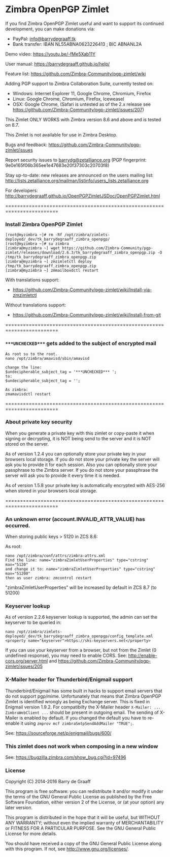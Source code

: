 Zimbra OpenPGP Zimlet
==========

If you find Zimbra OpenPGP Zimlet useful and want to support its continued development, you can make donations via:
- PayPal: info@barrydegraaff.tk
- Bank transfer: IBAN NL55ABNA0623226413 ; BIC ABNANL2A

Demo video: https://youtu.be/-fMe5Xab11Y

User manual: https://barrydegraaff.github.io/help/

Feature list: https://github.com/Zimbra-Community/pgp-zimlet/wiki

Adding PGP support to Zimbra Collaboration Suite, currently tested on:
- Windows: Internet Explorer 11, Google Chrome, Chromium, Firefox
- Linux: Google Chrome, Chromium, Firefox, Iceweasel
- OSX: Google Chrome, (Safari is untested as of the 2.x release see https://github.com/Zimbra-Community/pgp-zimlet/issues/207)

This Zimlet ONLY WORKS with Zimbra version 8.6 and above and is tested on 8.7.

This Zimlet is not available for use in Zimbra Desktop.

Bugs and feedback: https://github.com/Zimbra-Community/pgp-zimlet/issues

Report security issues to barrydg@zetalliance.org (PGP fingerprint: 9e0e165f06b365ee1e47683e20f37303c20703f8)

Stay up-to-date: new releases are announced on the users mailing list: http://lists.zetalliance.org/mailman/listinfo/users_lists.zetalliance.org

For developers: http://barrydegraaff.github.io/OpenPGPZimletJSDoc/OpenPGPZimlet.html

========================================================================

### Install Zimbra OpenPGP Zimlet

    [root@myzimbra ~]# rm -Rf /opt/zimbra/zimlets-deployed/_dev/tk_barrydegraaff_zimbra_openpgp/
    [root@myzimbra ~]# su zimbra       
    [zimbra@myzimbra ~] wget https://github.com/Zimbra-Community/pgp-zimlet/releases/download/2.6.3/tk_barrydegraaff_zimbra_openpgp.zip -O /tmp/tk_barrydegraaff_zimbra_openpgp.zip
    [zimbra@myzimbra ~] zmzimletctl deploy /tmp/tk_barrydegraaff_zimbra_openpgp.zip
    [zimbra@myzimbra ~] zmmailboxdctl restart

With translations support:

- https://github.com/Zimbra-Community/pgp-zimlet/wiki/Install-via-zmzimletctl

Without translations support:

- https://github.com/Zimbra-Community/pgp-zimlet/wiki/Install-from-git

========================================================================

### `***UNCHECKED***` gets added to the subject of encrypted mail

    As root su to the root.
    nano /opt/zimbra/amavisd/sbin/amavisd
    
    change the line:
    $undecipherable_subject_tag = '***UNCHECKED*** ';
    to:
    $undecipherable_subject_tag = '';
     
    As zimbra:
    zmamavisdctl restart
    
========================================================================

### About private key security

When you generate a private key with this zimlet or copy-paste it when signing or decrypting, it is NOT being send to the server and it is NOT stored on the server.

As of version 1.2.4 you can optionally store your private key in your browsers local storage. If you do not store your private key the server will ask you to provide it for each session. Also you can optionally store your passphrase to the Zimbra server. If you do not store your passphrase the server will ask you to provide it every time it is needed.

As of version 1.5.8 your private key is automatically encrypted with AES-256 when stored in your browsers local storage.

========================================================================

### An unknown error (account.INVALID_ATTR_VALUE) has occurred.

When storing public keys > 5120 in ZCS 8.6:

As root:

    nano /opt/zimbra/conf/attrs/zimbra-attrs.xml
    Find the line: name="zimbraZimletUserProperties" type="cstring" max="5120"
    and change it to: name="zimbraZimletUserProperties" type="cstring" max="51200"
    then as user zimbra: zmcontrol restart

"zimbraZimletUserProperties" will be increased by default in ZCS 8.7 (to 51200)

### Keyserver lookup
As of version 2.2.6 keyserver lookup is supported, the admin can set the keyserver to be queried in:

    nano /opt/zimbra/zimlets-deployed/_dev/tk_barrydegraaff_zimbra_openpgp/config_template.xml
    <property name="keyserver">https://sks-keyservers.net</property>

If you can use your keyserver from a browser, but not from the Zimlet (0 undefined response), you may need to enable CORS. See: http://enable-cors.org/server.html and https://github.com/Zimbra-Community/pgp-zimlet/issues/205

### X-Mailer header for Thunderbird/Enigmail support
Thunderbird/Enigmail has some built in hacks to support email servers that do not support pgp/mime. Unfortunately that means that Zimbra OpenPGP Zimlet is identified wrongly as being Exchange server. This is fixed in Enigmail version 1.9.2. For compatibilty the X-Mailer header `X-Mailer: ... ZimbraWebClient ...` should be present in outgoing email. The sending of X-Mailer is enabled by default. If you changed the default you have to re-enable it using `zmprov mcf zimbraSmtpSendAddMailer "TRUE";`.

See: https://sourceforge.net/p/enigmail/bugs/600/

### This zimlet does not work when composing in a new window
See: https://bugzilla.zimbra.com/show_bug.cgi?id=97496


### License

Copyright (C) 2014-2016  Barry de Graaff

This program is free software: you can redistribute it and/or modify
it under the terms of the GNU General Public License as published by
the Free Software Foundation, either version 2 of the License, or
(at your option) any later version.

This program is distributed in the hope that it will be useful,
but WITHOUT ANY WARRANTY; without even the implied warranty of
MERCHANTABILITY or FITNESS FOR A PARTICULAR PURPOSE.  See the
GNU General Public License for more details.

You should have received a copy of the GNU General Public License
along with this program.  If not, see http://www.gnu.org/licenses/.
